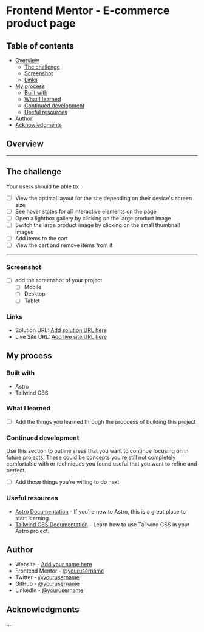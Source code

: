 # Frontend Mentor - E-commerce product page

## Table of contents

- [Overview](#overview)
  - [The challenge](#the-challenge)
  - [Screenshot](#screenshot)
  - [Links](#links)
- [My process](#my-process)
  - [Built with](#built-with)
  - [What I learned](#what-i-learned)
  - [Continued development](#continued-development)
  - [Useful resources](#useful-resources)
- [Author](#author)
- [Acknowledgments](#acknowledgments)

## Overview

---

## The challenge

Your users should be able to:

- [ ] View the optimal layout for the site depending on their device's screen size
- [ ] See hover states for all interactive elements on the page
- [ ] Open a lightbox gallery by clicking on the large product image
- [ ] Switch the large product image by clicking on the small thumbnail images
- [ ] Add items to the cart
- [ ] View the cart and remove items from it

---

### Screenshot

- [ ] add the screenshot of your project
  - [ ] Mobile
  - [ ] Desktop
  - [ ] Tablet

### Links

- Solution URL: [Add solution URL here](https://your-solution-url.com)
- Live Site URL: [Add live site URL here](https://your-live-site-url.com)

## My process

### Built with

- Astro
- Tailwind CSS

### What I learned

- [ ] Add the things you learned through the proccess of building this project

### Continued development

Use this section to outline areas that you want to continue focusing on in future projects. These could be concepts you're still not completely comfortable with or techniques you found useful that you want to refine and perfect.

- [ ] Add those things you're willing to do next

### Useful resources

- [Astro Documentation](https://docs.astro.build/en/getting-started/) - If you're new to Astro, this is a great place to start learning.
- [Tailwind CSS Documentation](https://tailwindcss.com/docs/installation/framework-guides/astro) - Learn how to use Tailwind CSS in your Astro project.

## Author

- Website - [Add your name here](https://www.your-site.com)
- Frontend Mentor - [@yourusername](https://www.frontendmentor.io/profile/yourusername)
- Twitter - [@yourusername](https://www.twitter.com/yourusername)
- GitHub - [@yourusername](https://www.github.com/yourusername)
- LinkedIn - [@yourusername](https://www.linkedin.com/in/yourusername/)

## Acknowledgments

...
